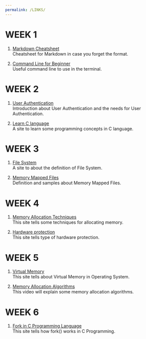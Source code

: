 ```yaml
---
permalink: /LINKS/
---
```


# WEEK 1

1. [Markdown Cheatsheet](https://www.markdownguide.org/cheat-sheet/)<br>
   Cheatsheet for Markdown in case you forget the format.

2. [Command Line for Beginner](https://ubuntu.com/tutorials/command-line-for-beginners#1-overview)<br>
   Useful command line to use in the terminal.

# WEEK 2

1. [User Authentication](https://www.sciencedirect.com/topics/computer-science/user-authentication)<br>
   Introduction about User Authentication and the needs for User Authentication.
   
2. [Learn C language](https://www.learn-c.org/)<br>
   A site to learn some programming concepts in C language.
   
# WEEK 3

1. [File System](https://www.freecodecamp.org/news/file-systems-architecture-explained/)<br>
   A site to about the definition of File System.
   
2. [Memory Mapped Files](https://www.freecodecamp.org/news/file-systems-architecture-explained/)<br>
   Definition and samples about Memory Mapped Files.
   
# WEEK 4

1. [Memory Allocation Techniques](https://www.geeksforgeeks.org/memory-allocation-techniques-mapping-virtual-addresses-to-physical-addresses/)<br>
   This site tells some techniques for allocating memory. 
   
2. [Hardware protection](https://www.geeksforgeeks.org/hardware-protection-and-type-of-hardware-protection/)<br>
   This site tells type of hardware protection.
   
# WEEK 5

1. [Virtual Memory](https://www.geeksforgeeks.org/virtual-memory-in-operating-system/)<br>
   This site tells about Virtual Memory in Operating System.
   
2. [Memory Allocation Algorithms](https://www.youtube.com/watch?v=10vroQb5IdY/)<br>
   This video will explain some memory allocation algorithms.

# WEEK 6

1. [Fork in C Programming Language](https://www.section.io/engineering-education/fork-in-c-programming-language/)<br>
   This site tells how fork() works in C Programming.
